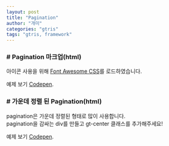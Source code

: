 ```yaml
---
layout: post
title: "Pagination"
author: "개미"
categories: "gtris"
tags: "gtris, framework"
---
```


### # Pagination 마크업(html)

아이콘 사용을 위해 [Font Awesome CSS](https://cdnjs.cloudflare.com/ajax/libs/font-awesome/4.7.0/css/font-awesome.css)를 로드하였습니다.

<script src="https://gist.github.com/gabia-frontend-dev/0b1f2e2ac2b09144d8d8ca6b76fa7bff.js"></script>

예제 보기 [Codepen](https://codepen.io/dochoul/pen/EwMgOQ).

### # 가운데 정렬 된 Pagination(html)

pagination은 가운데 정렬된 형태로 많이 사용합니다.  
pagination을 감싸는 div를 만들고 gt-center 클래스를 추가해주세요!

<script src="https://gist.github.com/gabia-frontend-dev/9f721da7a95b4e1a7b439136ae53ad2e.js"></script>

예제 보기 [Codepen](https://codepen.io/dochoul/pen/BwbQao).